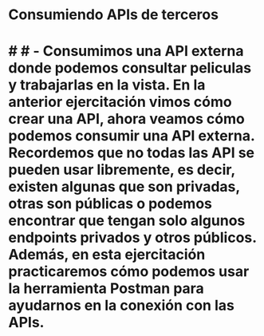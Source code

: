 # Consumiendo APIs de terceros

# # # - Consumimos una API externa donde podemos consultar peliculas y trabajarlas en la vista. En la anterior ejercitación vimos cómo crear una API, ahora veamos cómo podemos consumir una API externa. Recordemos que no todas las API se pueden usar libremente, es decir, existen algunas que son privadas, otras son públicas o podemos encontrar que tengan solo algunos endpoints privados y otros públicos. Además, en esta ejercitación practicaremos cómo podemos usar la herramienta Postman para ayudarnos en la conexión con las APIs.






